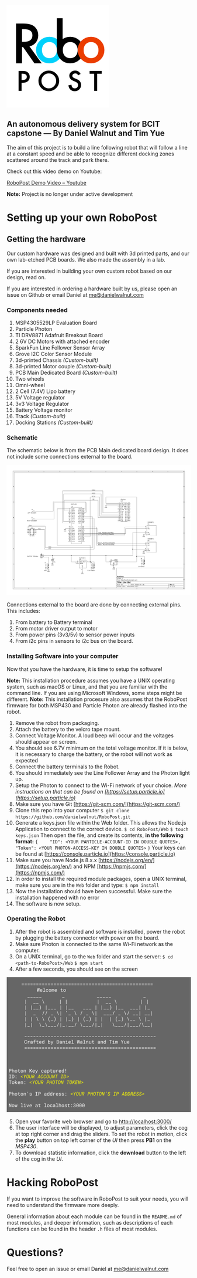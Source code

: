 ﻿![RoboPostLogo](Media/logo.png)
## An autonomous delivery system for BCIT capstone — By Daniel Walnut and Tim Yue

The aim of this project is to build a line following robot that will follow a line at a constant speed and be able to recognize different docking zones scattered around the track and park there.

Check out this video demo on Youtube:

[RoboPost Demo Video – Youtube](https://www.youtube.com/watch?v=mAnifTH91ZA)

**Note:** Project is no longer under active development

# Setting up your own RoboPost

## Getting the hardware

Our custom hardware was designed and built with 3d printed parts, and our own lab-etched PCB boards.
We also made the assembly in a lab.

If you are interested in building your own custom robot based on our design, read on.

If you are interested in ordering a hardware built by us, please open an issue on Github or email Daniel at [me@danielwalnut.com](mailto:me@danielwalnut.com)

### Components needed

1. MSP4305529LP Evaluation Board
2. Particle Photon
3. TI DRV8871 Adafruit Breakout Board
4. 2 6V DC Motors with attached encoder
5. SparkFun Line Follower Sensor Array
6. Grove I2C Color Sensor Module
7. 3d-printed Chassis *(Custom-built)*
8. 3d-printed Motor couple *(Custom-built)*
9. PCB Main Dedicated Board *(Custom-built)*
10. Two wheels
11. Omni-wheel
12. 2 Cell (7.4V) Lipo battery
13. 5V Voltage regulator
14. 3v3 Voltage Regulator
15. Battery Voltage monitor
16. Track *(Custom-built)*
17. Docking Stations *(Custom-built)*

### Schematic

The schematic below is from the PCB Main dedicated board design. It does not include some connections external to the board.

![RoboPostSchematic](Media/Schematic.png)

Connections external to the board are done by connecting external pins. This includes:

1. From battery to Battery terminal
2. From motor driver output to motor
3. From power pins (3v3/5v) to sensor power inputs
4. From i2c pins in sensors to i2c bus on the board.

### Installing Software into your computer

Now that you have the hardware, it is time to setup the software!

**Note:** This installation procedure assumes you have a UNIX operating system, such as macOS or Linux, and that you are familiar with the command line. If you are using Microsoft Windows, some steps might be different.
**Note:** This installation procesure also assumes that the RoboPost firmware for both MSP430 and Particle Photon are already flashed into the robot.

1. Remove the robot from packaging.
2. Attach the battery to the velcro tape mount.
3. Connect Voltage Monitor. A loud beep will occur and the voltages should appear on screen.
4. You should see 6.7V minimum on the total voltage monitor. If it is below, it is necessary to charge the battery, or the robot will not work as expected
5. Connect the battery terminals to the Robot.
6. You should immediately see the Line Follower Array and the Photon light up.
7. Setup the Photon to connect to the Wi-Fi network of your choice. *More instructions on that can be found on [https://setup.particle.io](https://setup.particle.io)*
8. Make sure you have Git [https://git-scm.com/](https://git-scm.com/)
9. Clone this repo into your computer
	```$ git clone https://github.com/danielwalnut/RoboPost.git```
10. Generate a keys.json file within the Web folder. This allows the Node.js Application to connect to the correct device.
	```$ cd RoboPost/Web```
	```$ touch keys.json```
	Then open the file, and create its contents, **in the following format:**
	```{```
	```    "ID": <YOUR PARTICLE-ACCOUNT-ID IN DOUBLE QUOTES>,```
	```    "Token": <YOUR PHOTON-ACCESS-KEY IN DOUBLE QUOTES>```
	```}```
	Your keys can be found at [https://console.particle.io](https://console.particle.io)
11. Make sure you have Node.js 8.x.x [https://nodejs.org/en/](https://nodejs.org/en/) and NPM [https://npmjs.com/](https://npmjs.com/)
12. In order to install the required module packages, open a UNIX terminal, make sure you are in the ```Web``` folder and type:
	```$ npm install```
13. Now the installation should have been successful. Make sure the installation happened with no error
14. The software is now setup.

### Operating the Robot

1. After the robot is assembled and software is installed, power the robot by plugging the battery connector with power on the board.
2. Make sure Photon is connected to the same Wi-Fi network as the computer.
3. On a UNIX terminal, go to the ```Web``` folder and start the server:
	```$ cd <path-to-RoboPost>/Web```
	```$ npm start```
4. After a few seconds, you should see on the screen

![Server has launched!](Media/server-launched.png)

5. Open your favorite web browser and go to [http://localhost:3000/](http://localhost:3000/)
6. The user interface will be displayed, to adjust parameters, click the cog at top right corner and drag the sliders. To set the robot in motion, click the **play** button on top left corner of the *UI* then press **PB1** on the *MSP430*.
7. To download statistic information, click the **download** button to the left of the cog in the *UI*.

# Hacking RoboPost

If you want to improve the software in RoboPost to suit your needs, you will need to understand the firmware more deeply.

General information about each module can be found in the ```README.md``` of most modules, and deeper information, such as descriptions of each functions can be found in the header ```.h``` files of most modules.

# Questions?

Feel free to open an issue or email Daniel at [me@danielwalnut.com](mailto:me@danielwalnut.com)